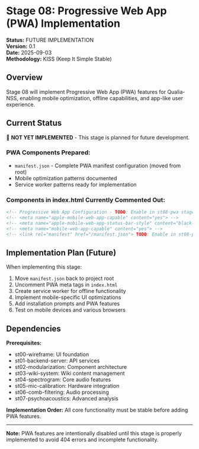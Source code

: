 # Stage 08: Progressive Web App (PWA) Implementation

**Status:** FUTURE IMPLEMENTATION  
**Version:** 0.1  
**Date:** 2025-09-03  
**Methodology:** KISS (Keep It Simple Stable)

## Overview

Stage 08 will implement Progressive Web App (PWA) features for Qualia-NSS, enabling mobile optimization, offline capabilities, and app-like user experience.

## Current Status

🚫 **NOT YET IMPLEMENTED** - This stage is planned for future development.

### PWA Components Prepared:
- `manifest.json` - Complete PWA manifest configuration (moved from root)
- Mobile optimization patterns documented
- Service worker patterns ready for implementation

### Components in index.html Currently Commented Out:
```html
<!-- Progressive Web App Configuration - TODO: Enable in st08-pwa stage -->
<!-- <meta name="apple-mobile-web-app-capable" content="yes"> -->
<!-- <meta name="apple-mobile-web-app-status-bar-style" content="black-translucent"> -->
<!-- <meta name="mobile-web-app-capable" content="yes"> -->
<!-- <link rel="manifest" href="/manifest.json"> TODO: Enable in st08-pwa implementation -->
```

## Implementation Plan (Future)

When implementing this stage:
1. Move `manifest.json` back to project root
2. Uncomment PWA meta tags in `index.html` 
3. Create service worker for offline functionality
4. Implement mobile-specific UI optimizations
5. Add installation prompts and PWA features
6. Test on mobile devices and various browsers

## Dependencies

**Prerequisites:**
- st00-wireframe: UI foundation
- st01-backend-server: API services
- st02-modularization: Component architecture
- st03-wiki-system: Wiki content management
- st04-spectrogram: Core audio features
- st05-mic-calibration: Hardware integration
- st06-comb-filtering: Audio processing
- st07-psychoacoustics: Advanced analysis

**Implementation Order:**
All core functionality must be stable before adding PWA features.

---

**Note:** PWA features are intentionally disabled until this stage is properly implemented to avoid 404 errors and incomplete functionality.